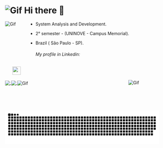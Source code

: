    <h1> <img alt="Gif" height="50" width="45" src="https://c.tenor.com/YursGRYKx08AAAAj/pokemon-gengar.gif">  Hi there 👋 </h1>
   <div align="center">
   </div>

 <img align="left" alt="Gif" height="100" width="100" src="http://mysteriousflower.weebly.com/uploads/4/1/6/4/41646797/_________5886641_orig.gif">
 
- System Analysis and Development. <br>
- 2° semester - (UNINOVE - Campus Memorial).
- Brazil ( São Paulo - SP).


  
     <h6> My profile in Linkedin: </h6> <a  href ="https://www.linkedin.com/in/ricardo-batista-guimar%C3%A3es-66659b230/"><img src="https://upload.wikimedia.org/wikipedia/commons/f/f8/LinkedIn_icon_circle.svg" target="blank" height="27px" width="27px"></a>
      
      
    
    
<div>
   <a href="https://github.com/RicardoBG2k">
   <img align="center" src="https://github-readme-stats.vercel.app/api/top-langs/?username=ricardobg2k&theme=dark">
   <a href ="https://www.instagram.com/riic_bg07/"><img align="center" src="https://o.remove.bg/downloads/e1649187-9179-4b90-a404-f98b448bbdea/54579509-9cb0-4445-9291-ca5d7cb606ba-removebg-preview.png">
   </a>
   <img align="right" alt="Gif" height="100" width="100" src="https://66.media.tumblr.com/tumblr_ma4fvrTeAk1rfjowdo1_500.gif">
   <img align="center" alt="Gif" height="150" width="150" src="https://66.media.tumblr.com/tumblr_ma4fsg8aDZ1rfjowdo1_500.gif">
   
      
</div>

   
   
  


 
![snake gif](https://github.com/RicardoBG2K/RicardoBG2K/blob/output/github-contribution-grid-snake.svg)
